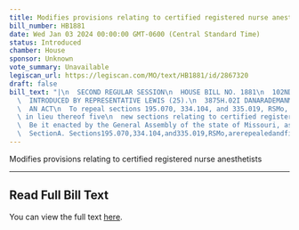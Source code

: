 ```yaml
---
title: Modifies provisions relating to certified registered nurse anesthetists
bill_number: HB1881
date: Wed Jan 03 2024 00:00:00 GMT-0600 (Central Standard Time)
status: Introduced
chamber: House
sponsor: Unknown
vote_summary: Unavailable
legiscan_url: https://legiscan.com/MO/text/HB1881/id/2867320
draft: false
bill_text: "|\n  SECOND REGULAR SESSION\n  HOUSE BILL NO. 1881\n  102ND GENERAL ASSEMBLY\n\
  \  INTRODUCED BY REPRESENTATIVE LEWIS (25).\n  3875H.02I DANARADEMANMILLER,ChiefClerk\n\
  \  AN ACT\n  To repeal sections 195.070, 334.104, and 335.019, RSMo, and to enact\
  \ in lieu thereof five\n  new sections relating to certified registered nurse anesthetists.\n\
  \  Be it enacted by the General Assembly of the state of Missouri, as follows:\n\
  \  SectionA. Sections195.070,334.104,and335.019,RSMo,arerepealedandfivenew"
---
```

Modifies provisions relating to certified registered nurse anesthetists

---

## Read Full Bill Text

You can view the full text [here](https://legiscan.com/MO/text/HB1881/id/2867320).
